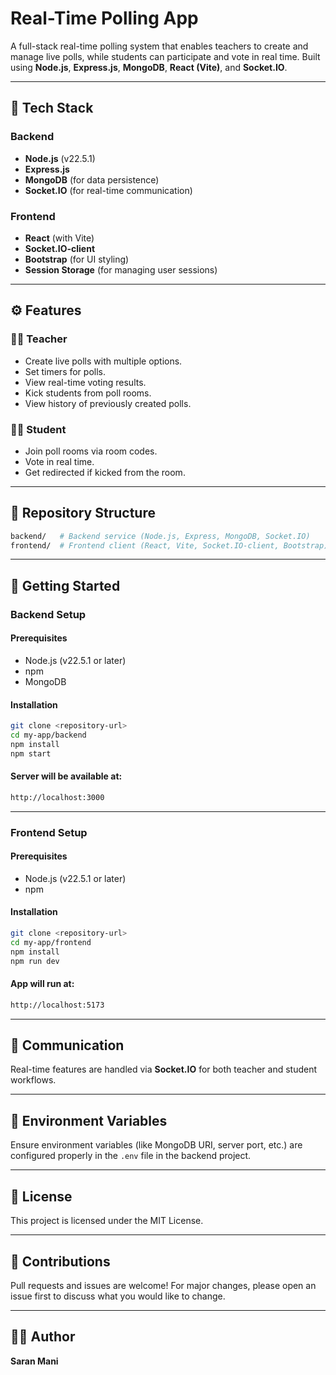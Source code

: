 # Real-Time Polling App

A full-stack real-time polling system that enables teachers to create and manage live polls, while students can participate and vote in real time. Built using **Node.js**, **Express.js**, **MongoDB**, **React (Vite)**, and **Socket.IO**.

---

## 🔧 Tech Stack

### Backend
- **Node.js** (v22.5.1)
- **Express.js**
- **MongoDB** (for data persistence)
- **Socket.IO** (for real-time communication)

### Frontend
- **React** (with Vite)
- **Socket.IO-client**
- **Bootstrap** (for UI styling)
- **Session Storage** (for managing user sessions)

---

## ⚙️ Features

### 🧑‍🏫 Teacher
- Create live polls with multiple options.
- Set timers for polls.
- View real-time voting results.
- Kick students from poll rooms.
- View history of previously created polls.

### 🧑‍🎓 Student
- Join poll rooms via room codes.
- Vote in real time.
- Get redirected if kicked from the room.

---

## 📆 Repository Structure

```bash
backend/   # Backend service (Node.js, Express, MongoDB, Socket.IO)
frontend/  # Frontend client (React, Vite, Socket.IO-client, Bootstrap)
```

---

## 🚀 Getting Started

### Backend Setup

#### Prerequisites
- Node.js (v22.5.1 or later)
- npm
- MongoDB

#### Installation
```bash
git clone <repository-url>
cd my-app/backend
npm install
npm start
```

#### Server will be available at:
```bash
http://localhost:3000
```

---

### Frontend Setup

#### Prerequisites
- Node.js (v22.5.1 or later)
- npm

#### Installation
```bash
git clone <repository-url>
cd my-app/frontend
npm install
npm run dev
```

#### App will run at:
```bash
http://localhost:5173
```

---

## 📡 Communication
Real-time features are handled via **Socket.IO** for both teacher and student workflows.

---

## 📂 Environment Variables
Ensure environment variables (like MongoDB URI, server port, etc.) are configured properly in the `.env` file in the backend project.

---

## 📜 License
This project is licensed under the MIT License.

---

## 🙌 Contributions
Pull requests and issues are welcome! For major changes, please open an issue first to discuss what you would like to change.

---

## 👨‍💼 Author
**Saran Mani**
